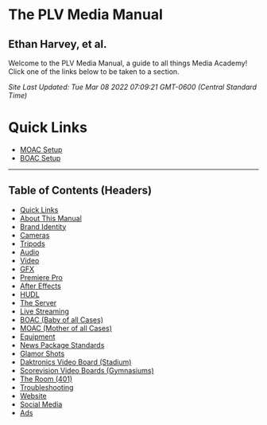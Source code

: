 The PLV Media Manual
====================

Ethan Harvey, et al.
--------------------

Welcome to the PLV Media Manual, a guide to all things Media Academy! Click one of the links below to be taken to a section.

_Site Last Updated: Tue Mar 08 2022 07:09:21 GMT-0600 (Central Standard Time)_

Quick Links
===========

*   [MOAC Setup](h.saa8t5379qfj#setting-up-in-practice)
*   [BOAC Setup](h.kwhq4y8y0apo#setting-up-during-a-stream)

* * *

Table of Contents (Headers)
---------------------------

*   [Quick Links](h.unlme81q7eh1)
*   [About This Manual](h.sfpaor8716uz)
*   [Brand Identity](h.7bmai9pwkh9p)
*   [Cameras](h.1tcdkup64r9g)
*   [Tripods](h.yuhtzim30a4)
*   [Audio](h.brk2alorp35y)
*   [Video](h.kkjzqxsoomxx)
*   [GFX](h.ndtjbu9g0o6e)
*   [Premiere Pro](h.1mhv4uau4noj)
*   [After Effects](h.deagn8ol99gl)
*   [HUDL](h.myt678gj8d8j)
*   [The Server](h.f4nxr635jhly)
*   [Live Streaming](h.k6vpdgk5q6kp)
*   [BOAC (Baby of all Cases)](h.kwhq4y8y0apo)
*   [MOAC (Mother of all Cases)](h.saa8t5379qfj)
*   [Equipment](h.fglkqcvgontl)
*   [News Package Standards](h.rt9rd1pho1ok)
*   [Glamor Shots](h.ubf5pc7fsdw4)
*   [Daktronics Video Board (Stadium)](h.mp2wk13ytfu)
*   [Scorevision Video Boards (Gymnasiums)](h.8gojh3spy7id)
*   [The Room (401)](h.x7cwwn36er8m)
*   [Troubleshooting](h.g2ud8d4rvknq)
*   [Website](h.2d4hxuidis1p)
*   [Social Media](h.hhog2pau3l76)
*   [Ads](h.obmntodpl9hy)
